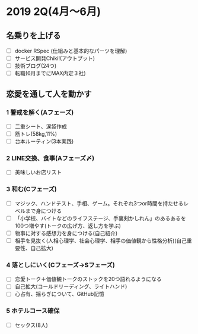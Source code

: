 # 2019 2Q(4月〜6月)

## 名乗りを上げる
- [ ] docker RSpec (仕組みと基本的なパーツを理解)
- [ ] サービス開発Chiki!(アウトプット)
- [ ] 技術ブログ(24つ)
- [ ] 転職(6月までにMAX内定３社)

## 恋愛を通して人を動かす
### 1 警戒を解く(Aフェーズ)
- [ ] 二重シート、涙袋作成
- [ ] 筋トレ(58kg,11%)
- [ ] 台本ルーティン(3本実践)
### 2 LINE交換、食事(Aフェーズ〆)
- [ ] 美味しいお店リスト
### 3 和む(Cフェーズ)
- [ ] マジック、ハンドテスト、手相、ゲーム。それぞれ3つor時間を持たせるレベルまで身につける
- [ ] 「小学校、バイトなどのライフステージ、手裏剣かしれん」のあるあるを100つ増やす(トークの広げ方、返し方を学ぶ)
- [ ] 物事に対する感想力を身につける(自己紹介)
- [ ] 相手を見抜く(人相心理学、社会心理学、相手の価値観から性格分析)(自己重要性、自己拡大)
### 4 落としにいく(Cフェーズ→Sフェーズ)
- [ ] 恋愛トーク＋価値観トークのストックを20つ語れるようになる
- [ ] 自己拡大(コールドリーディング、ライトハンド)
- [ ] 心占有、揺らぎについて、GitHub記憶
### 5 ホテルコース確保
- [ ] セックス(8人)

